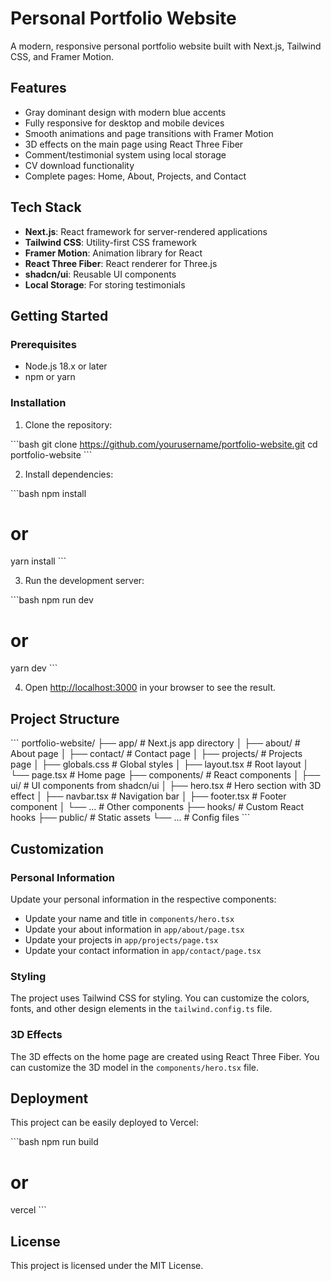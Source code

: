 # Personal Portfolio Website

A modern, responsive personal portfolio website built with Next.js, Tailwind CSS, and Framer Motion.

## Features

- Gray dominant design with modern blue accents
- Fully responsive for desktop and mobile devices
- Smooth animations and page transitions with Framer Motion
- 3D effects on the main page using React Three Fiber
- Comment/testimonial system using local storage
- CV download functionality
- Complete pages: Home, About, Projects, and Contact

## Tech Stack

- **Next.js**: React framework for server-rendered applications
- **Tailwind CSS**: Utility-first CSS framework
- **Framer Motion**: Animation library for React
- **React Three Fiber**: React renderer for Three.js
- **shadcn/ui**: Reusable UI components
- **Local Storage**: For storing testimonials

## Getting Started

### Prerequisites

- Node.js 18.x or later
- npm or yarn

### Installation

1. Clone the repository:

\`\`\`bash
git clone https://github.com/yourusername/portfolio-website.git
cd portfolio-website
\`\`\`

2. Install dependencies:

\`\`\`bash
npm install
# or
yarn install
\`\`\`

3. Run the development server:

\`\`\`bash
npm run dev
# or
yarn dev
\`\`\`

4. Open [http://localhost:3000](http://localhost:3000) in your browser to see the result.

## Project Structure

\`\`\`
portfolio-website/
├── app/                  # Next.js app directory
│   ├── about/            # About page
│   ├── contact/          # Contact page
│   ├── projects/         # Projects page
│   ├── globals.css       # Global styles
│   ├── layout.tsx        # Root layout
│   └── page.tsx          # Home page
├── components/           # React components
│   ├── ui/               # UI components from shadcn/ui
│   ├── hero.tsx          # Hero section with 3D effect
│   ├── navbar.tsx        # Navigation bar
│   ├── footer.tsx        # Footer component
│   └── ...               # Other components
├── hooks/                # Custom React hooks
├── public/               # Static assets
└── ...                   # Config files
\`\`\`

## Customization

### Personal Information

Update your personal information in the respective components:

- Update your name and title in `components/hero.tsx`
- Update your about information in `app/about/page.tsx`
- Update your projects in `app/projects/page.tsx`
- Update your contact information in `app/contact/page.tsx`

### Styling

The project uses Tailwind CSS for styling. You can customize the colors, fonts, and other design elements in the `tailwind.config.ts` file.

### 3D Effects

The 3D effects on the home page are created using React Three Fiber. You can customize the 3D model in the `components/hero.tsx` file.

## Deployment

This project can be easily deployed to Vercel:

\`\`\`bash
npm run build
# or
vercel
\`\`\`

## License

This project is licensed under the MIT License.
